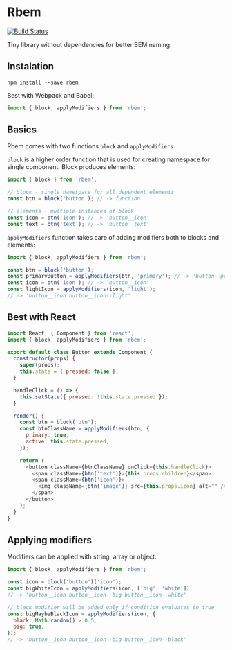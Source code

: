 # Rbem

[![Build Status](https://travis-ci.org/rtivital/rbem.svg?branch=master)](https://travis-ci.org/rtivital/rbem)

Tiny library without dependencies for better BEM naming.

## Instalation
`npm install --save rbem`

Best with Webpack and Babel:
```js
import { block, applyModifiers } from 'rbem';
```

## Basics
Rbem comes with two functions `block` and `applyModifiers`.

`block` is a higher order function that is used for creating namespace for single component. Block produces elements:

```js
import { block } from 'rbem';

// block - single namespace for all dependent elements
const btn = block('button'); // -> function

// elements - multiple instances of block
const icon = btn('icon'); // -> 'button__icon'
const text = btn('text'); // -> 'button__text'
```

`applyModifiers` function takes care of adding modifiers both to blocks and elements:

```js
import { block, applyModifiers } from 'rbem';

const btn = block('button');
const primaryButton = applyModifiers(btn, 'primary'); // -> 'button--primary'
const icon = btn('icon'); // -> 'button__icon'
const lightIcon = applyModifiers(icon, 'light');
// -> 'button__icon button__icon--light'
```

## Best with React
```js
import React, { Component } from 'react';
import { block, applyModifiers } from 'rbem';

export default class Button extends Component {
  constructor(props) {
    super(props);
    this.state = { pressed: false };
  }

  handleClick = () => {
    this.setState({ pressed: !this.state.pressed });
  }

  render() {
    const btn = block('btn');
    const btnClassName = applyModifiers(btn, {
      primary: true,
      active: this.state.pressed,
    });

    return (
      <button className={btnClassName} onClick={this.handleClick}>
        <span className={btn('text')}>{this.props.children}</span>
        <span className={btn('icon')}>
          <img className={btn('image')} src={this.props.icon} alt="" />
        </span>
      </button>
    );
  }
}
```

## Applying modifiers
Modifiers can be applied with string, array or object:
```js
import { block, applyModifiers } from 'rbem';

const icon = block('button')('icon');
const bigWhiteIcon = applyModifiers(icon, ['big', 'white']);
// -> 'button__icon button__icon--big button__icon--white'

// black modifier will be added only if condition evaluates to true
const bigMaybeBlackIcon = applyModifiers(icon, {
  black: Math.random() > 0.5,
  big: true,
});
// -> 'button__icon button__icon--big button__icon--black'
```
